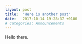 ```yaml
---
layout: post
title:  "Here is another post"
date:   2017-10-14 19:28:37 +0100
# categories: Announcements
---
```


Hello there.